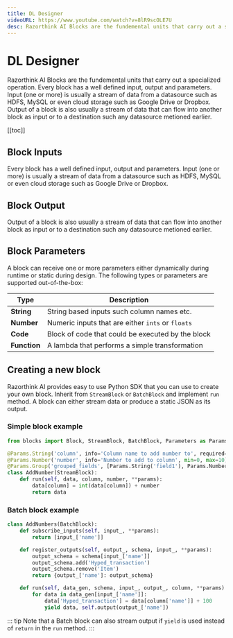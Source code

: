 ```yaml
---
title: DL Designer
videoURL: https://www.youtube.com/watch?v=8lR9scOLE7U
desc: Razorthink AI Blocks are the fundemental units that carry out a specialized operation. Every block has a well defined input, output and parameters.
---
```


# DL Designer

Razorthink AI Blocks are the fundemental units that carry out a specialized operation. Every block has a well defined input, output and parameters. Input (one or more) is usually a stream of data from a datasource such as HDFS, MySQL or even cloud storage such as Google Drive or Dropbox. Output of a block is also usually a stream of data that can flow into another block as input or to a destination such any datasource metioned earlier.

[[toc]]

## Block Inputs
Every block has a well defined input, output and parameters. Input (one or more) is usually a stream of data from a datasource such as HDFS, MySQL or even cloud storage such as Google Drive or Dropbox.

## Block Output
Output of a block is also usually a stream of data that can flow into another block as input or to a destination such any datasource metioned earlier.

## Block Parameters
A block can receive one or more parameters either dynamically during runtime or static during design. 
The following types or parameters are supported out-of-the-box:

|**Type**|**Description**|
|--|--|
|**String**| String based inputs such column names etc. |
|**Number**| Numeric inputs that are either `ints` or `floats` |
|**Code**| Block of code that could be executed by the block |
|**Function**| A lambda that performs a simple transformation |




## Creating a new block
Razorthink AI provides easy to use Python SDK that you can use to create your own block. Inherit from `StreamBlock` or `BatchBlock` and implement `run` method. A block can either stream data or produce a static JSON as its output.

### Simple block example

```python
from blocks import Block, StreamBlock, BatchBlock, Parameters as Params

@Params.String('column', info='Column name to add number to', required=True)  
@Params.Number('number', info='Number to add to column', min=0, max=10)  
@Params.Group('grouped_fields', [Params.String('field1'), Params.Number('field2')], repeatable=True)  
class AddNumber(StreamBlock):  
    def run(self, data, column, number, **params):  
        data[column] = int(data[column]) + number  
        return data
```

### Batch block example
```python
class AddNumbers(BatchBlock):
    def subscribe_inputs(self, input_, **params):
        return [input_['name']]

    def register_outputs(self, output_, schema, input_, **params):
        output_schema = schema[input_['name']]
        output_schema.add('Hyped_transaction')
        output_schema.remove('Item')
        return {output_['name']: output_schema}

    def run(self, data_gen, schema, input_, output_, column, **params):
        for data in data_gen[input_['name']]:
            data['Hyped_transaction'] = data[column['name']] + 100
            yield data, self.output(output_['name'])
```

::: tip
Note that a Batch block can also stream output if `yield` is used instead of `return` in the `run` method.
::: 
